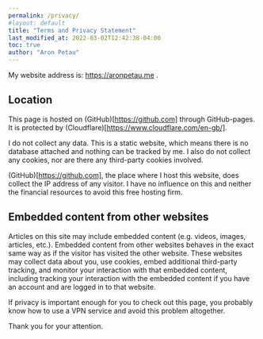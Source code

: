 ```yaml
---
permalink: /privacy/
#layout: default
title: "Terms and Privacy Statement"
last_modified_at: 2022-03-02T12:42:38-04:00
toc: true
author: "Aron Petau"
---
```


My website address is: https://aronpetau.me . 

## Location
This page is hosted on (GitHub)[https://github.com] through GitHub-pages. 
It is protected by (Cloudflare)[https://www.cloudflare.com/en-gb/].

I do not collect any data.
This is a static website, which means there is no database attached and nothing can be tracked by me.
I also do not collect any cookies, nor are there any third-party cookies involved.

(GitHub)[https://github.com], the place where I host this website, does collect the IP address of any visitor.
I have no influence on this and neither the financial resources to avoid this free hosting firm.

## Embedded content from other websites

Articles on this site may include embedded content (e.g. videos, images, articles, etc.). Embedded content from other websites behaves in the exact same way as if the visitor has visited the other website.
These websites may collect data about you, use cookies, embed additional third-party tracking, and monitor your interaction with that embedded content, including tracking your interaction with the embedded content if you have an account and are logged in to that website.

If privacy is important enough for you to check out this page, you probably know how to use a VPN service and avoid this problem altogether.


Thank you for your attention.
